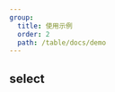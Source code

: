 ```yaml
---
group:
  title: 使用示例
  order: 2
  path: /table/docs/demo
---
```


## select

<code src="../examples/select.tsx">
